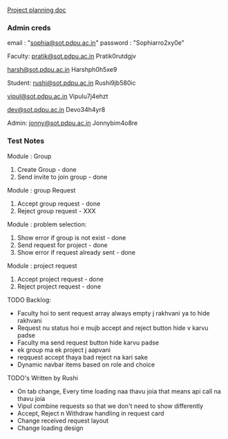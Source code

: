 [Project planning doc](https://docs.google.com/document/d/1vV0ccrTvSbXZSKeeJVSau3ICzg6S4JitmYebEuKUD1o/edit)

### Admin creds

email : "sophia@sot.pdpu.ac.in"
password : "Sophiarro2xy0e"

Faculty:
pratik@sot.pdpu.ac.in
Pratik0rutdgjv

harsh@sot.pdpu.ac.in
Harshph0h5xe9

Student:
rushi@sot.pdpu.ac.in
Rushi9jb580ic

vipul@sot.pdpu.ac.in
Vipulu7j4ehzt

dev@sot.pdpu.ac.in
Devo34h4yr8

Admin:
jonny@sot.pdpu.ac.in
Jonnybim4o8re

### Test Notes

Module : Group

1. Create Group - done
2. Send invite to join group - done

Module : group Request

1. Accept group request - done
2. Reject group request - XXX

Module : problem selection:

1. Show error if group is not exist - done
2. Send request for project - done
3. Show error if request already sent - done

Module : project request

1. Accept project request - done
2. Reject project request - done

TODO Backlog:

- Faculty hoi to sent request array always empty j rakhvani ya to hide rakhvani
- Request nu status hoi e mujb accept and reject button hide v karvu padse
- Faculty ma send request button hide karvu padse
- ek group ma ek project j aapvani
- reqquest accept thaya bad reject na kari sake
- Dynamic navbar items based on role and choice

TODO's Written by Rushi

- On tab change, Every time loading naa thavu joia that means api call na thavu joia
- Vipul combine requests so that we don't need to show differently
- Accept, Reject n Withdraw handling in request card
- Change received request layout
- Change loading design
